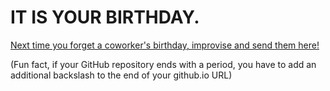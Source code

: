 # IT IS YOUR BIRTHDAY.

[Next time you forget a coworker's birthday, improvise and send them here!](https://henrywinget.github.io/itisyourbirthday.//)

(Fun fact, if your GitHub repository ends with a period, you have to add an additional backslash to the end of your github.io URL)
